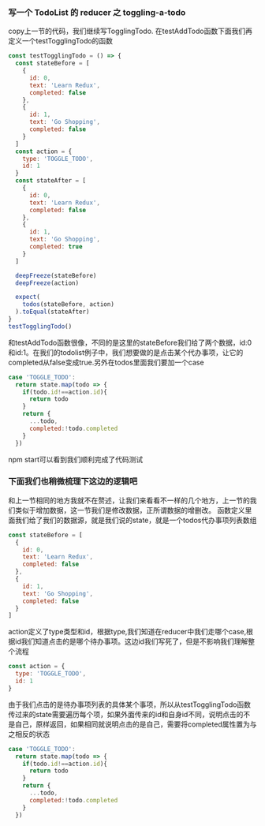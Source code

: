 ### 写一个 TodoList 的 reducer 之 toggling-a-todo
copy上一节的代码，我们继续写TogglingTodo.
在testAddTodo函数下面我们再定义一个testTogglingTodo的函数
```js
const testTogglingTodo = () => {
  const stateBefore = [
    {
      id: 0,
      text: 'Learn Redux',
      completed: false
    },
    {
      id: 1,
      text: 'Go Shopping',
      completed: false
    }
  ]
  const action = {
    type: 'TOGGLE_TODO',
    id: 1
  }
  const stateAfter = [
    {
      id: 0,
      text: 'Learn Redux',
      completed: false
    },
    {
      id: 1,
      text: 'Go Shopping',
      completed: true
    }
  ]

  deepFreeze(stateBefore)
  deepFreeze(action)

  expect(
    todos(stateBefore, action)
  ).toEqual(stateAfter)
}
testTogglingTodo()
```
和testAddTodo函数很像，不同的是这里的stateBefore我们给了两个数据，id:0和id:1。在我们的todolist例子中，我们想要做的是点击某个代办事项，让它的completed从false变成true.另外在todos里面我们要加一个case
```js
case 'TOGGLE_TODO':
  return state.map(todo => {
    if(todo.id!==action.id){
      return todo
    }
    return {
      ...todo,
      completed:!todo.completed
    }
  }) 
```
npm start可以看到我们顺利完成了代码测试
### 下面我们也稍微梳理下这边的逻辑吧
和上一节相同的地方我就不在赘述，让我们来看看不一样的几个地方，上一节的我们类似于增加数据，这一节我们是修改数据，正所谓数据的增删改。
函数定义里面我们给了我们的数据源，就是我们说的state，就是一个todos代办事项列表数组
```js
const stateBefore = [
  {
    id: 0,
    text: 'Learn Redux',
    completed: false
  },
  {
    id: 1,
    text: 'Go Shopping',
    completed: false
  }
]
```
action定义了type类型和id，根据type,我们知道在reducer中我们走哪个case,根据id我们知道点击的是哪个待办事项。这边id我们写死了，但是不影响我们理解整个流程
```js
const action = {
  type: 'TOGGLE_TODO',
  id: 1
}
```
由于我们点击的是待办事项列表的具体某个事项，所以从testTogglingTodo函数传过来的state需要遍历每个项，如果外面传来的id和自身id不同，说明点击的不是自己，原样返回，如果相同就说明点击的是自己，需要将completed属性置为与之相反的状态
```js
case 'TOGGLE_TODO':
  return state.map(todo => {
    if(todo.id!==action.id){
      return todo
    }
    return {
      ...todo,
      completed:!todo.completed
    }
  })  
```